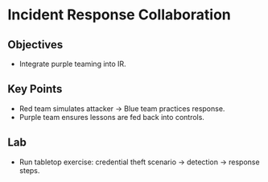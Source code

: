 # Incident Response Collaboration

## Objectives
- Integrate purple teaming into IR.  

## Key Points
- Red team simulates attacker → Blue team practices response.  
- Purple team ensures lessons are fed back into controls.  

## Lab
- Run tabletop exercise: credential theft scenario → detection → response steps.  
